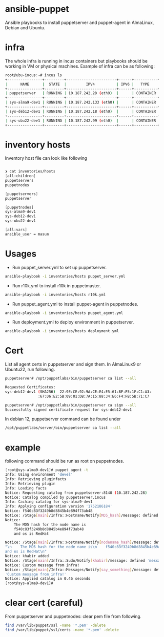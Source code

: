 # ansible-puppet
Ansible playbooks to install puppetserver and puppet-agent in AlmaLinux,
Debian and Ubuntu.

# infra
The whole infra is running in incus containers but playbooks should be working
in VM or physical machines. Example of infra can be as following:

```bash
root@ubu-incus:~# incus ls
+----------------+---------+-----------------------+------+-----------+-----------+
|      NAME      |  STATE  |         IPV4          | IPV6 |   TYPE    | SNAPSHOTS |
+----------------+---------+-----------------------+------+-----------+-----------+
| puppetserver   | RUNNING | 10.187.242.28 (eth0)  |      | CONTAINER | 0         |
+----------------+---------+-----------------------+------+-----------+-----------+
| sys-alma9-dev1 | RUNNING | 10.187.242.133 (eth0) |      | CONTAINER | 0         |
+----------------+---------+-----------------------+------+-----------+-----------+
| sys-deb12-dev1 | RUNNING | 10.187.242.18 (eth0)  |      | CONTAINER | 0         |
+----------------+---------+-----------------------+------+-----------+-----------+
| sys-ubu22-dev1 | RUNNING | 10.187.242.99 (eth0)  |      | CONTAINER | 0         |
+----------------+---------+-----------------------+------+-----------+-----------+
```

# inventory hosts
Inventory host file can look like following

```bash

❯ cat inventories/hosts
[all:children]
puppetservers
puppetnodes

[puppetservers]
puppetserver

[puppetnodes]
sys-alma9-dev1
sys-deb12-dev1
sys-ubu22-dev1

[all:vars]
ansible_user = masum

```
# Usages

- Run puppet_server.yml to set up puppetserver.
```bash
ansible-playbook -i inventories/hosts puppet_server.yml
```

- Run r10k.yml to install r10k in puppetmaster.
```bash
ansible-playbook -i inventories/hosts r10k.yml
```

- Run puppet_agent.yml to install puppet-agent in puppetnodes.
```bash
ansible-playbook -i inventories/hosts puppet_agent.yml
```

- Run deployment.yml to deploy environment in puppetserver.
```bash
ansible-playbook -i inventories/hosts deployment.yml
```

# Cert
List all agent certs in puppetserver and sign them. In AlmaLinux9 or
Ubuntu22, run following.

```bash
puppetserver# /opt/puppetlabs/bin/puppetserver ca list --all

Requested Certificates:
sys-deb12-dev1 (SHA256)  22:9E:CE:92:9A:CE:E4:E5:61:8F:F5:1F:C1:A3:
               :67:D6:E2:5B:09:01:DB:7A:15:88:34:E6:F4:FB:5B:71:C7

puppetserver# /opt/puppetlabs/bin/puppetserver ca sign --all
Successfully signed certificate request for sys-deb12-dev1

```

In debian 12, puppetserver command can be found under

```bash
/opt/puppetlabs/server/bin/puppetserver ca list --all
```


# example
following command should be run as root on puppetnodes.

```bash
[root@sys-alma9-dev1]# puppet agent -t
Info: Using environment 'devel'
Info: Retrieving pluginfacts
Info: Retrieving plugin
Info: Loading facts
Notice: Requesting catalog from puppetserver:8140 (10.187.242.28)
Notice: Catalog compiled by puppetserver.incus
Info: Caching catalog for sys-alma9-dev1
Info: Applying configuration version '1752186184'
Notice: f540c83f3249b8d8845b4e894f73ab48
Notice: /Stage[main]/Infra::Hostname/Notify[MD5_hash]/message: defined 'message' as 'f540c83f3249b8d8845b4e894f73ab48'
Notice:
    The MD5 hash for the node name is
    f540c83f3249b8d8845b4e894f73ab48
    and os is RedHat

Notice: /Stage[main]/Infra::Hostname/Notify[nodename_hash]/message: defined 'message' as
"\n    The MD5 hash for the node name is\n    f540c83f3249b8d8845b4e894f73ab48\n
and os is RedHat\n"
Notice: khabir added
Notice: /Stage[main]/Infra::Sudo/Notify[khabir]/message: defined 'message' as 'khabir added'
Notice: Custom message from infra!
Notice: /Stage[main]/Infra::Messages/Notify[say_something]/message: defined 'message' as
'Custom message from infra!'
Notice: Applied catalog in 0.46 seconds
[root@sys-alma9-dev1]#

```

# clear cert (careful)
From puppetserver and puppetnodes: clear pem file from following.

```bash
find /var/lib/puppet/ssl -name '*.pem' -delete
find /var/lib/puppet/ssl/certs -name '*.pem' -delete
```
